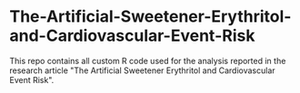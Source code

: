 # The-Artificial-Sweetener-Erythritol-and-Cardiovascular-Event-Risk

This repo contains all custom R code used for the analysis reported in the research article "The Artificial Sweetener Erythritol and Cardiovascular Event Risk".
